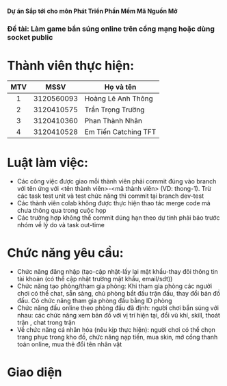 #### Dự án Sắp tới cho môn Phát Triển Phần Mềm Mã Nguồn Mở</br>
### Đề tài: Làm game bắn súng online trên cổng mạng hoặc dùng socket public</br>
# Thành viên thực hiện:</br>
|MTV  |MSSV        |Họ và tên           |
|:---:|:----------:|--------------------|
|1    |3120560093  |Hoàng Lê Anh Thông  |
|2    |3120410575  |Trần Trọng Trường   |
|3    |3120410360  |Phan Thành Nhân     |
|4    |3120410528  |Em Tiến Catching TFT|
# Luật làm việc:</br>
- Các công việc được giao mỗi thành viên phải commit đúng vào branch với tên ứng với <tên thành viên>-<mã thành viên> (VD: thong-1). Trừ các task test unit và test chức năng thì commit tại branch dev-test
- Các thành viên colab không được thực hiện thao tác merge code mà chưa thông qua trong cuộc họp
- Các trường hợp không thể commit dúng hạn theo dự tính phải báo trước nhóm về lý do và task out-time
# Chức năng yêu cầu:
- Chức năng đăng nhập (tạo-cập nhật-lấy lại mật khẩu-thay đôi thông tin tài khoản (có thể cập nhật trường mật khẩu, email/sdt))
- Chức năng tạo phòng/tham gia phòng: Khi tham gia phòng các người chơi có thể chat, sẵn sàng, chủ phòng bắt đầu trận đấu, thay đổi bản đồ đấu. Có chức năng tham gia phòng đấu bằng ID phòng
- Chức năng đấu online theo phòng đấu đã định: người chơi bắn súng với nhau: các chức năng xem bản đồ với vị trí hiện tại, đổi vũ khí, skill, thoát trận , chat trong trận
- Về chức năng cá nhân hóa (nêu kịp thực hiện): người chơi có thể chọn trang phục trong kho đồ, chức năng nạp tiền, mua skin, mở cổng thanh toán online, mua thẻ đổi tên nhân vật
# Giao diện
<comming soon>
